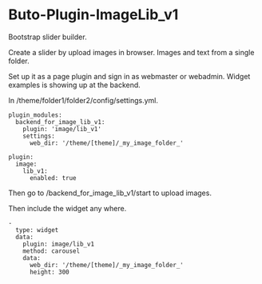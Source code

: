 # Buto-Plugin-ImageLib_v1

Bootstrap slider builder.

Create a slider by upload images in browser. Images and text from a single folder.

Set up it as a page plugin and sign in as webmaster or webadmin. Widget examples is showing up at the backend.



In /theme/folder1/folder2/config/settings.yml.
```
plugin_modules:  
  backend_for_image_lib_v1:  
    plugin: 'image/lib_v1'  
    settings:  
      web_dir: '/theme/[theme]/_my_image_folder_'  
```      
```
plugin:
  image:
    lib_v1:
      enabled: true
```
Then go to /backend_for_image_lib_v1/start to upload images.


Then include the widget any where.
```
-
  type: widget
  data:
    plugin: image/lib_v1
    method: carousel
    data:
      web_dir: '/theme/[theme]/_my_image_folder_'
      height: 300
```
    
    
    
    
